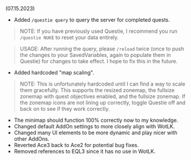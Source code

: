 (07.15.2023)
- Added `/questie query` to query the server for completed quests.
> NOTE: If you have previously used Questie, I recommend you run `/questie NUKE` to reset your data entirely.

> USAGE: After running the query, please `/reload` twice (once to push the changes to your SavedVariables, again to populate them in Questie) for changes to take effect. I hope to fix this in the future.

- Added hardcoded "map scaling".
> NOTE: This is unfortunately hardcoded until I can find a way to scale them gracefully. This supports the resized zonemap, the fullsize zonemap with quest objectives enabled, and the fullsize zonemap. If the zonemap icons are not lining up correctly, toggle Questie off and back on to see if they work correctly.

- The minimap should function 100% correctly now to my knowledge.
- Changed default AddOn settings to more closely align with WotLK.
- Changed many UI elements to be more dynamic and play nicer with other AddOns.
- Reverted Ace3 back to Ace2 for potential bug fixes.
- Removed references to EQL3 since it has no use in WotLK.